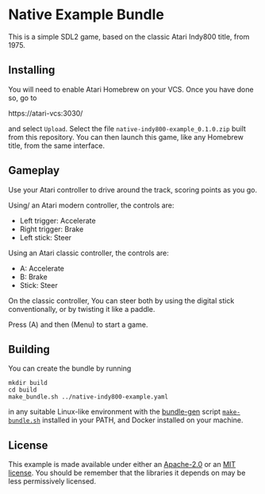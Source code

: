 # Native Example Bundle

This is a simple SDL2 game, based on the classic Atari Indy800 title,
from 1975.

## Installing

You will need to enable Atari Homebrew on your VCS. Once you have done
so, go to

  https://atari-vcs:3030/

and select `Upload`. Select the file `native-indy800-example_0.1.0.zip`
built from this repository. You can then launch this game, like any
Homebrew title, from the same interface.

## Gameplay

Use your Atari controller to drive around the track, scoring points
as you go. 

Using/ an Atari modern controller, the controls are:
- Left trigger: Accelerate
- Right trigger: Brake
- Left stick: Steer

Using an Atari classic controller, the controls are:
- A: Accelerate
- B: Brake
- Stick: Steer

On the classic controller, You can steer both by using the digital
stick conventionally, or by twisting it like a paddle.

Press (A) and then (Menu) to start a game.

## Building


You can create the bundle by running

    mkdir build
    cd build
    make_bundle.sh ../native-indy800-example.yaml

in any suitable Linux-like environment with the
[bundle-gen](https://github.com/atari-vcs/bundle-gen) script
[`make-bundle.sh`](https://github.com/atari-vcs/bundle-gen/blob/main/make-bundle.sh)
installed in your PATH, and Docker installed on your machine.

## License

This example is made available under either an
[Apache-2.0](https://opensource.org/licenses/Apache-2.0) or an [MIT
license](https://opensource.org/licenses/MIT). You should be remember
that the libraries it depends on may be less permissively licensed.
